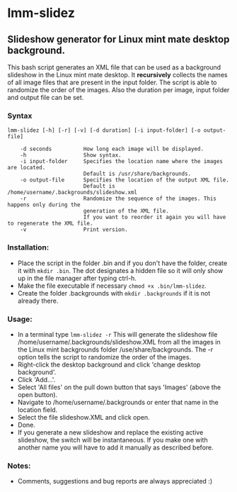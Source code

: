 # lmm-slidez

## Slideshow generator for Linux mint mate desktop background.

This bash script generates an XML file that can be used as a background slideshow in the Linux mint mate desktop. It __recursively__ collects the names of all image files that are present in the input folder. 
The script is able to randomize the order of the images. Also the duration per image, input folder and output file can be set.

### Syntax
    lmm-slidez [-h] [-r] [-v] [-d duration] [-i input-folder] [-o output-file]

        -d seconds          How long each image will be displayed.
        -h                  Show syntax.
        -i input-folder     Specifies the location name where the images are located. 
                            Default is /usr/share/backgrounds.
        -o output-file      Specifies the location of the output XML file. 
                            Default is /home/username/.backgrounds/slideshow.xml
        -r                  Randomize the sequence of the images. This happens only during the 
                            generation of the XML file. 
                            If you want to reorder it again you will have to regenerate the XML file.
        -v                  Print version.

### Installation:
- Place the script in the folder .bin and if you don't have the folder, create it with `mkdir .bin`.
  The dot designates a hidden file so it will only show up in the file manager after typing ctrl-h.
- Make the file executable if necessary `chmod +x .bin/lmm-slidez`.
- Create the folder .backgrounds with `mkdir .backgrounds` if it is not already there.

### Usage:
- In a terminal type `lmm-slidez -r`
  This will generate the slideshow file /home/username/.backgrounds/slideshow.XML from all the images in the Linux mint backgrounds folder /use/share/backgrounds.
  The -r option tells the script to randomize the order of the images.
- Right-click the desktop background and click 'change desktop background'.
- Click 'Add...'.
- Select 'All files' on the pull down button that says 'Images' (above the open button).
- Navigate to /home/username/.backgrounds or enter that name in the location field.
- Select the file slideshow.XML and click open.
- Done.
- If you generate a new slideshow and replace the existing active slideshow, the switch will be instantaneous. If you make one with another name you will have to add it manually as described before.

### Notes:
- Comments, suggestions and bug reports are always appreciated :)
